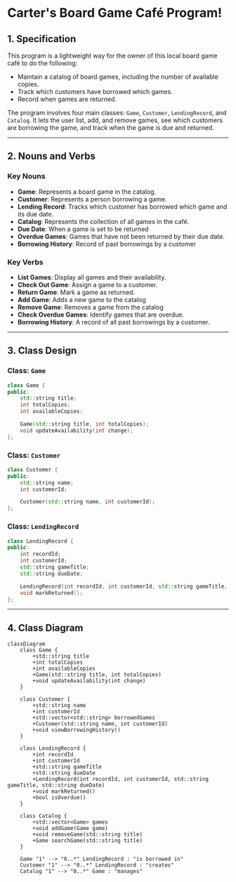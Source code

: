 # Carter's Board Game Café Program!

## 1. Specification
This program is a lightweight way for the owner of this local board game café to do the following: 
- Maintain a catalog of board games, including the number of available copies.
- Track which customers have borrowed which games.
- Record when games are returned.

The program involves four main classes: `Game`, `Customer`, `LendingRecord`, and `Catalog`. It lets the user list, add, and remove games, see which customers are borrowing the game, and track when the game is due and returned.

---

## 2. Nouns and Verbs

### Key Nouns
- **Game**: Represents a board game in the catalog.
- **Customer**: Represents a person borrowing a game.
- **Lending Record**: Tracks which customer has borrowed which game and its due date.
- **Catalog**: Represents the collection of all games in the café.
- **Due Date**: When a game is set to be returned
- **Overdue Games**: Games that have not been returned by their due date.
- **Borrowing History**: Record of past borrowings by a customer


### Key Verbs
- **List Games**: Display all games and their availability.
- **Check Out Game**: Assign a game to a customer.
- **Return Game**: Mark a game as returned.
- **Add Game**: Adds a new game to the catalog
- **Remove Game**: Removes a game from the catalog
- **Check Overdue Games**: Identify games that are overdue.
- **Borrowing History**: A record of all past borrowings by a customer.

---

## 3. Class Design

### Class: `Game`
```cpp
class Game {
public:
    std::string title;
    int totalCopies;
    int availableCopies;

    Game(std::string title, int totalCopies);
    void updateAvailability(int change);
};
```

### Class: `Customer`
```cpp
class Customer {
public:
    std::string name;
    int customerId;

    Customer(std::string name, int customerId);
};
```

### Class: `LendingRecord`
```cpp
class LendingRecord {
public:
    int recordId;
    int customerId;
    std::string gameTitle;
    std::string dueDate;

    LendingRecord(int recordId, int customerId, std::string gameTitle, std::string dueDate);
    void markReturned();
};
```

---

## 4. Class Diagram

```mermaid
classDiagram
    class Game {
        +std::string title
        +int totalCopies
        +int availableCopies
        +Game(std::string title, int totalCopies)
        +void updateAvailability(int change)
    }

    class Customer {
        +std::string name
        +int customerId
        +std::vector<std::string> borrowedGames
        +Customer(std::string name, int customerId)
        +void viewBorrowingHistory()
    }

    class LendingRecord {
        +int recordId
        +int customerId
        +std::string gameTitle
        +std::string dueDate
        +LendingRecord(int recordId, int customerId, std::string gameTitle, std::string dueDate)
        +void markReturned()
        +bool isOverdue()
    }

    class Catalog {
        +std::vector<Game> games
        +void addGame(Game game)
        +void removeGame(std::string title)
        +Game searchGame(std::string title)
    }

    Game "1" --> "0..*" LendingRecord : "is borrowed in"
    Customer "1" --> "0..*" LendingRecord : "creates"
    Catalog "1" --> "0..*" Game : "manages"